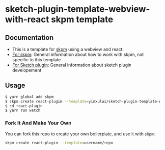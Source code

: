 # sketch-plugin-template-webview-with-react skpm template

## Documentation

- This is a template for [skpm](https://github.com/skpm/skpm) using a webview and react.
- [For skpm](https://github.com/skpm/skpm): General information about how to work with skpm, not specific to this template
- [For Sketch plugin](http://developer.sketchapp.com): General information about sketch plugin developement

## Usage

``` bash
$ yarn global add skpm
$ skpm create react-plugin --template=yinxulai/sketch-plugin-template-webview-with-react
$ cd react-plugin
$ yarn run watch
```

### Fork It And Make Your Own

You can fork this repo to create your own boilerplate, and use it with `skpm`:

``` bash
skpm create react-plugin --template=username/repo
```
